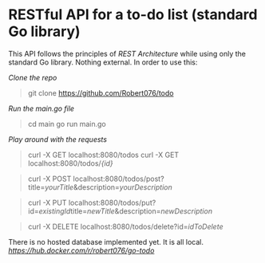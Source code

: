 # RESTful API for a to-do list (standard Go library)

This API follows the principles of *REST Architecture* while using only the standard Go library. Nothing external. In order to use this:

*Clone the repo*
>git clone https://github.com/Robert076/todo

*Run the main.go file*
>cd main
>go run main.go

*Play around with the requests*
>curl -X GET localhost:8080/todos
>curl -X GET localhost:8080/todos/*{id}*

>curl -X POST localhost:8080/todos/post?title=*yourTitle*&description=*yourDescription*

>curl -X PUT localhost:8080/todos/put?id=*existingId*title=*newTitle*&description=*newDescription*

>curl -X DELETE localhost:8080/todos/delete?id=*idToDelete*

There is no hosted database implemented yet. It is all local.
*https://hub.docker.com/r/robert076/go-todo*
